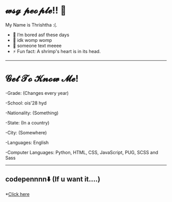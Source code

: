 <h1> 𝔀𝓼𝓰 𝓹𝓮𝓸𝓹𝓵𝓮!! 👋</h1>
My Name is Thrishtha :(.

- 🔭 I’m bored asf these days
- 🤔 idk womp womp
- 💬 someone text meeee
- ⚡ Fun fact: A shrimp's heart is in its head.

<hr>
<h1>𝓖𝓮𝓽 𝓣𝓸 𝓚𝓷𝓸𝔀 𝓜𝓮!</h1>

-Grade: (Changes every year)

-School: ois'28 hyd

-Nationality: (Something)

-State: (In a country)

-City: (Somewhere)

-Languages: English

-Computer Languages: Python, HTML, CSS, JavaScript, PUG, SCSS and Sass
<hr>

<h2> codepennnn⬇️ (If u want it....)</h2>

*[Click here](https://codepen.io/Thrishtha-Kachraj-2359)




